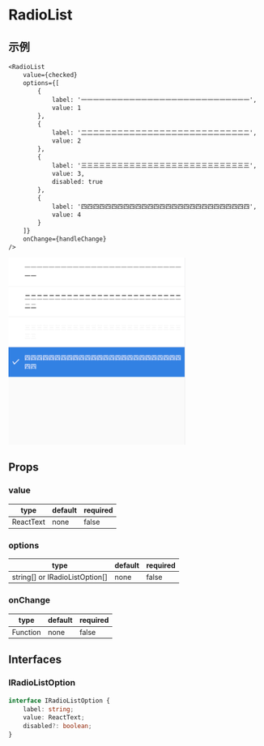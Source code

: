 # RadioList

## 示例
```tsx
<RadioList
    value={checked}
    options={[
        {
            label: '一一一一一一一一一一一一一一一一一一一一一一一一一一一一',
            value: 1
        },
        {
            label: '二二二二二二二二二二二二二二二二二二二二二二二二二二二二',
            value: 2
        },
        {
            label: '三三三三三三三三三三三三三三三三三三三三三三三三三三三三',
            value: 3,
            disabled: true
        },
        {
            label: '四四四四四四四四四四四四四四四四四四四四四四四四四四四四',
            value: 4
        }
    ]}
    onChange={handleChange}
/>
```
![screenShot](https://github.com/HuiWang111/rn-element/blob/main/docs/assets/radiolist.png)

## Props
### value
| type | default | required |
| ---- | ---- | ---- |
| ReactText | none | false |

### options
| type | default | required |
| ---- | ---- | ---- |
| string[] or IRadioListOption[] | none | false |

### onChange
| type | default | required |
| ---- | ---- | ---- |
| Function | none | false |

## Interfaces
### IRadioListOption
```ts
interface IRadioListOption {
    label: string;
    value: ReactText;
    disabled?: boolean;
}
```
